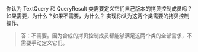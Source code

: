 你认为 TextQuery 和 QueryResult 类需要定义它们自己版本的拷贝控制成员吗？
如果需要，为什么？如果不需要，为什么？
实现你认为这两个类需要的拷贝控制操作。

> 答：不需要。因为合成的拷贝控制成员都能够满足这两个类的全部需求，不需要手动定义它们。
